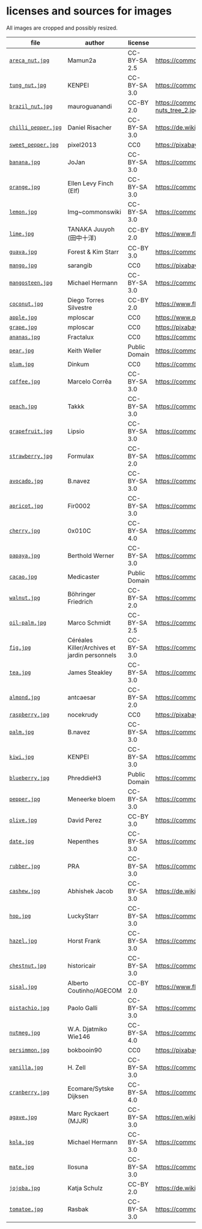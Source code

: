 # licenses and sources for images
All images are cropped and possibly resized.

file | author | license | URL
---- | ------ | ------- | ---
[`areca_nut.jpg`](areca_nut.jpg) | Mamun2a | CC-BY-SA 2.5 | https://commons.wikimedia.org/wiki/File:Betel_nut_tree.JPG
[`tung_nut.jpg`](tung_nut.jpg) | KENPEI | CC-BY-SA 3.0 | https://commons.wikimedia.org/wiki/File:Vernicia_fordii5.jpg
[`brazil_nut.jpg`](brazil_nut.jpg) | mauroguanandi | CC-BY 2.0 | https://commons.wikimedia.org/wiki/File:%22Bertholetia_excelsa%22_Castanha-do-Par%C3%A1_Brazil-nuts_tree_2.jpg
[`chilli_pepper.jpg`](chilli_pepper.jpg) | Daniel Risacher | CC-BY-SA 3.0 | https://de.wikipedia.org/wiki/Datei:Thai_peppers.jpg
[`sweet_pepper.jpg`](sweet_pepper.jpg) | pixel2013 | CC0 | https://pixabay.com/en/paprika-nachtschattengew%C3%A4chs-1539491/
[`banana.jpg`](banana.jpg) | JoJan | CC-BY-SA 3.0 | https://commons.wikimedia.org/wiki/File:Musa-sp3.1.jpg
[`orange.jpg`](orange.jpg) | Ellen Levy Finch (Elf) | CC-BY-SA 3.0 | https://commons.wikimedia.org/wiki/File:OrangeBloss_wb.jpg
[`lemon.jpg`](lemon.jpg) | Img~commonswiki | CC-BY-SA 3.0 | https://commons.wikimedia.org/wiki/File:Limonu.jpg
[`lime.jpg`](lime.jpg) | TANAKA Juuyoh (田中十洋) | CC-BY 2.0 | https://www.flickr.com/photos/tanaka_juuyoh/4918425731
[`guava.jpg`](guava.jpg) | Forest & Kim Starr | CC-BY 3.0 | https://commons.wikimedia.org/wiki/File:Starr_070519-7147_Psidium_guajava.jpg
[`mango.jpg`](mango.jpg) | sarangib | CC0 | https://pixabay.com/en/mango-mangifera-indica-%C3%BCber-reif-321071/
[`mangosteen.jpg`](mangosteen.jpg) | Michael Hermann | CC-BY-SA 3.0 | https://commons.wikimedia.org/wiki/File:Fruit_of_Garcinia_mangostana.JPG
[`coconut.jpg`](coconut.jpg) | Diego Torres Silvestre | CC-BY 2.0 | https://www.flickr.com/photos/3336/148713113
[`apple.jpg`](apple.jpg) | mploscar | CC0 | https://www.pexels.com/photo/close-up-of-fruits-hanging-on-tree-257840/
[`grape.jpg`](grape.jpg) | mploscar | CC0 | https://pixabay.com/en/weintrauben-rotwein-weinberg-1717387/
[`ananas.jpg`](ananas.jpg) | Fractalux | CC0 | https://commons.wikimedia.org/wiki/File:Ananas_jardin_Martinique.jpg
[`pear.jpg`](pear.jpg) | Keith Weller | Public Domain | https://commons.wikimedia.org/wiki/File:Pears.jpg
[`plum.jpg`](plum.jpg) | Dinkum | CC0 | https://commons.wikimedia.org/wiki/File:Pflaumen.JPG
[`coffee.jpg`](coffee.jpg) | Marcelo Corrêa | CC-BY-SA 3.0 | https://commons.wikimedia.org/wiki/File:Bourbon_Coffee.jpg
[`peach.jpg`](peach.jpg) | Takkk | CC-BY-SA 3.0 | https://commons.wikimedia.org/wiki/File:Prunus_persica_-_Peach_Hungary.jpg
[`grapefruit.jpg`](grapefruit.jpg) | Lipsio | CC-BY-SA 3.0 | https://commons.wikimedia.org/wiki/File:Grapefruit.ebola.jpeg
[`strawberry.jpg`](strawberry.jpg) | Formulax | CC-BY-SA 2.0 | https://commons.wikimedia.org/wiki/File:Strawberries.JPG
[`avocado.jpg`](avocado.jpg) | B.navez | CC-BY-SA 3.0 | https://commons.wikimedia.org/wiki/File:Persea_americana_fruit_2.JPG
[`apricot.jpg`](apricot.jpg) | Fir0002 | CC-BY-SA 3.0 | https://commons.wikimedia.org/wiki/File:Apricots.jpg
[`cherry.jpg`](cherry.jpg) | 0x010C | CC-BY-SA 4.0 | https://commons.wikimedia.org/wiki/File:2_cherries.jpg
[`papaya.jpg`](papaya.jpg) | Berthold Werner | CC-BY-SA 3.0 | https://commons.wikimedia.org/wiki/File:Papaya_BW_1.jpg
[`cacao.jpg`](cacao.jpg) | Medicaster | Public Domain | https://commons.wikimedia.org/wiki/File:Cocoa_Pods.JPG
[`walnut.jpg`](walnut.jpg) | Böhringer Friedrich | CC-BY-SA 2.0 | https://commons.wikimedia.org/wiki/File:Juglans_regia_Echte_Walnussfrucht_1.jpg
[`oil-palm.jpg`](oil-palm.jpg) | Marco Schmidt | CC-BY-SA 2.5 | https://commons.wikimedia.org/wiki/File:Elaeis_guineensis_MS_3467.jpg
[`fig.jpg`](fig.jpg) | Céréales Killer/Archives et jardin personnels | CC-BY-SA 3.0 | https://commons.wikimedia.org/wiki/File:Grappe_de_figues.jpg
[`tea.jpg`](tea.jpg) | James Steakley | CC-BY-SA 3.0 | https://commons.wikimedia.org/wiki/File:Camellia_sinensis_(Boltz_Conservatory).JPG
[`almond.jpg`](almond.jpg) | antcaesar | CC-BY-SA 2.0 | https://commons.wikimedia.org/wiki/File:Madrigueras_(20578932389)_(cropped).jpg
[`raspberry.jpg`](raspberry.jpg) | nocekrudy | CC0 | https://pixabay.com/en/obst-himbeeren-garten-2292701/
[`palm.jpg`](palm.jpg) | B.navez | CC-BY-SA 3.0 | https://commons.wikimedia.org/wiki/File:Dictyosperma_album1.JPG
[`kiwi.jpg`](kiwi.jpg) | KENPEI | CC-BY-SA 3.0 | https://commons.wikimedia.org/wiki/File:Actinidia_chinensis4.jpg
[`blueberry.jpg`](blueberry.jpg) | PhreddieH3 | Public Domain | https://commons.wikimedia.org/wiki/File:PattsBlueberries.jpg
[`pepper.jpg`](pepper.jpg) | Meneerke bloem | CC-BY-SA 3.0 | https://commons.wikimedia.org/wiki/File:Piper_nigrum001.JPG
[`olive.jpg`](olive.jpg) | David Perez | CC-BY 3.0 | https://commons.wikimedia.org/wiki/File:Olea_europaea_01_by-dpc.jpg
[`date.jpg`](date.jpg) | Nepenthes | CC-BY-SA 3.0 | https://commons.wikimedia.org/wiki/File:Dates005.jpg
[`rubber.jpg`](rubber.jpg) | PRA | CC-BY-SA 3.0 | https://commons.wikimedia.org/wiki/File:Latex_-_Hevea_-_Cameroun.JPG
[`cashew.jpg`](cashew.jpg) | Abhishek Jacob | CC-BY-SA 3.0 | https://de.wikipedia.org/wiki/Datei:Cashew_apples.jpg
[`hop.jpg`](hop.jpg) | LuckyStarr | CC-BY-SA 3.0 | https://commons.wikimedia.org/wiki/File:Hopfendolde-mit-hopfengarten.jpg
[`hazel.jpg`](hazel.jpg) | Horst Frank | CC-BY-SA 3.0 | https://commons.wikimedia.org/wiki/File:Haselnuss_Gr_99.jpg
[`chestnut.jpg`](chestnut.jpg) | historicair | CC-BY-SA 3.0 | https://commons.wikimedia.org/wiki/File:Chataigne.JPG
[`sisal.jpg`](sisal.jpg) | Alberto Coutinho/AGECOM | CC-BY 2.0 | https://www.flickr.com/photos/agecombahia/5189770130
[`pistachio.jpg`](pistachio.jpg) | Paolo Galli | CC-BY-SA 3.0 | https://commons.wikimedia.org/wiki/File:Pistacchio_di_Bronte.jpg
[`nutmeg.jpg`](nutmeg.jpg) | W.A. Djatmiko Wie146 | CC-BY-SA 4.0 | https://commons.wikimedia.org/wiki/File:Myris_fragr_Fr_080112-3290_ltn.jpg
[`persimmon.jpg`](persimmon.jpg) | bokbooin90 | CC0 | https://pixabay.com/en/herbst-persimone-persimmon-1994084/
[`vanilla.jpg`](vanilla.jpg) | H. Zell | CC-BY-SA 3.0 | https://commons.wikimedia.org/wiki/File:Vanilla_pompona_01.jpg
[`cranberry.jpg`](cranberry.jpg) | Ecomare/Sytske Dijksen | CC-BY-SA 4.0 | https://commons.wikimedia.org/wiki/File:Ecomare_-_cranberry_in_de_duinen_(cranberry-duinpark-sd).jpg
[`agave.jpg`](agave.jpg) | Marc Ryckaert (MJJR) | CC-BY-SA 3.0 | https://en.wikipedia.org/wiki/File:Agave_americana_R01.jpg
[`kola.jpg`](kola.jpg) | Michael Hermann | CC-BY-SA 3.0 | https://commons.wikimedia.org/wiki/File:Fruits_of_Cola_nitida.JPG
[`mate.jpg`](mate.jpg) | Ilosuna | CC-BY-SA 3.0 | https://commons.wikimedia.org/wiki/File:Yerba_Mate.jpg
[`jojoba.jpg`](jojoba.jpg) | Katja Schulz | CC-BY 2.0 | https://de.wikipedia.org/wiki/Datei:Jojoba_Nut_-_Flickr_-_treegrow.jpg
[`tomatoe.jpg`](tomatoe.jpg) | Rasbak | CC-BY-SA 3.0 | https://commons.wikimedia.org/wiki/File:Solanum_lycopersicum_%27Cronos%27,_tomaat_%27Cronos%27.jpg
